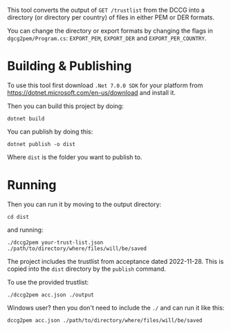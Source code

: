 This tool converts the output of `GET /trustlist` from the DCCG into a directory (or directory per country) of files in either PEM or DER formats.

You can change the directory or export formats by changing the flags in `dgcg2pem/Program.cs`: `EXPORT_PEM`, `EXPORT_DER` and `EXPORT_PER_COUNTRY`.

# Building & Publishing

To use this tool first download `.Net 7.0.0 SDK` for your platform from https://dotnet.microsoft.com/en-us/download and install it. 

Then you can build this project by doing:

	dotnet build

You can publish by doing this:

	dotnet publish -o dist

Where `dist` is the folder you want to publish to.

# Running

Then you can run it by moving to the output directory:

	cd dist

and running:

	./dccg2pem your-trust-list.json ./path/to/directory/where/files/will/be/saved

The project includes the trustlist from acceptance dated 2022-11-28. This is copied into the `dist` directory by the `publish` command.

To use the provided trustlist:

	./dccg2pem acc.json ./output

Windows user? then you don't need to include the `./` and can run it like this:

	dccg2pem acc.json ./path/to/directory/where/files/will/be/saved
